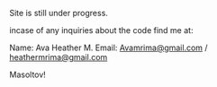 




Site is still under progress.







incase of any inquiries about the code find me at:

Name: Ava Heather M.
Email: Avamrima@gmail.com / heathermrima@gmail.com


Masoltov!